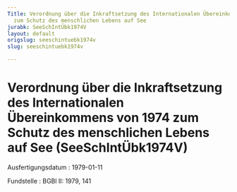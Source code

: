 ```yaml
---
Title: Verordnung über die Inkraftsetzung des Internationalen Übereinkommens von 1974
  zum Schutz des menschlichen Lebens auf See
jurabk: SeeSchIntÜbk1974V
layout: default
origslug: seeschintuebk1974v
slug: seeschintuebk1974v

---
```


# Verordnung über die Inkraftsetzung des Internationalen Übereinkommens von 1974 zum Schutz des menschlichen Lebens auf See (SeeSchIntÜbk1974V)

Ausfertigungsdatum
:   1979-01-11

Fundstelle
:   BGBl II: 1979, 141

